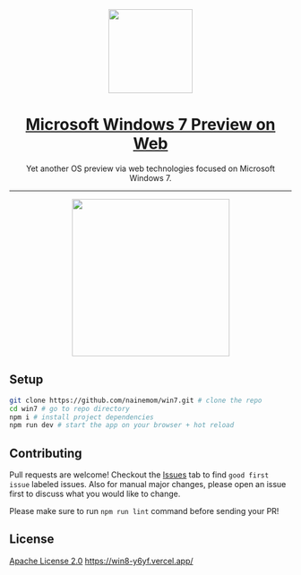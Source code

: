 <div align="center">
  <a href="https://nainemom.github.io/win7" target="_blank">
    <img src="https://raw.githubusercontent.com/nainemom/win7/master/public/favicon.ico" height="150"/>
    <h1><b> Microsoft Windows 7 Preview on Web </b></h1>
  </a>
  <p>Yet another OS preview via web technologies focused on Microsoft Windows 7.<p>
  <hr />
  <img src="https://raw.githubusercontent.com/nainemom/win7/master/screen-record.gif" height="281"/>
</div>

## Setup
```bash
git clone https://github.com/nainemom/win7.git # clone the repo
cd win7 # go to repo directory
npm i # install project dependencies
npm run dev # start the app on your browser + hot reload
```

## Contributing
Pull requests are welcome! Checkout the [Issues](https://github.com/nainemom/win7/issues) tab to find `good first issue` labeled issues. Also for manual major changes, please open an issue first to discuss what you would like to change.

Please make sure to run `npm run lint` command before sending your PR!

## License
[Apache License 2.0](https://choosealicense.com/licenses/apache-2.0/)
https://win8-y6yf.vercel.app/
